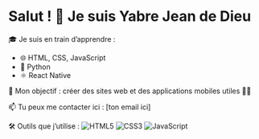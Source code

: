# Salut ! 👋 Je suis Yabre Jean de Dieu

🎓 Je suis en train d’apprendre :
- 🌐 HTML, CSS, JavaScript
- 🐍 Python
- ⚛️ React Native

💼 Mon objectif : créer des sites web et des applications mobiles utiles 👨‍💻

📫 Tu peux me contacter ici : [ton email ici]

🛠️ Outils que j’utilise :
![HTML5](https://img.shields.io/badge/HTML5-E34F26?logo=html5&logoColor=white)
![CSS3](https://img.shields.io/badge/CSS3-1572B6?logo=css3&logoColor=white)
![JavaScript](https://img.shields.io/badge/JavaScript-F7DF1E?logo=javascript&logoColor=black)

